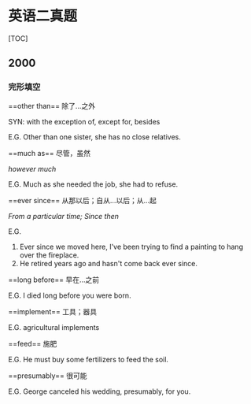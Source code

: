 # 英语二真题

[TOC]

## 2000

### 完形填空



==other than==  除了...之外

SYN:  with the exception of,   except for,   besides

E.G. Other than one sister, she has no close relatives.



==much as==   尽管，虽然   

*however much*

E.G. Much as she needed the job, she had to refuse.



==ever since== 从那以后；自从...以后；从...起 

*From a particular time; Since then*

E.G. 

1. Ever since we moved here, I've been trying to find a painting to hang over the fireplace.
2. He retired years ago and hasn't come back ever since.



==long before== 早在...之前

E.G. I died long before you were born.



==implement== 工具；器具

E.G. agricultural implements



==feed== 施肥

E.G. He must buy some fertilizers to feed the soil.



==presumably== 很可能

E.G. George canceled his wedding, presumably, for you.
